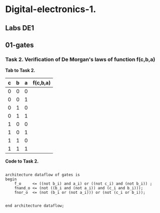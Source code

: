 # Digital-electronics-1.

## Labs DE1 

## 01-gates
### Task 2. Verification of De Morgan's laws of function f(c,b,a) 
**Tab to Task 2.**

| **c** | **b** |**a** | **f(c,b,a)** |
| :-: | :-: | :-: | :-: |
| 0 | 0 | 0 |  |
| 0 | 0 | 1 |  |
| 0 | 1 | 0 |  |
| 0 | 1 | 1 |  |
| 1 | 0 | 0 |  |
| 1 | 0 | 1 |  |
| 1 | 1 | 0 |  |
| 1 | 1 | 1 |  |



**Code to Task 2.**

```

architecture dataflow of gates is
begin
    f_o     <= ((not b_i) and a_i) or ((not c_i) and (not b_i)) ;
    fnand_o <= (not ((b_i and (not a_i)) and (c_i and b_i)));
    fnor_o  <= (not (b_i or (not a_i))) or (not (c_i or b_i));
    

end architecture dataflow;


```

